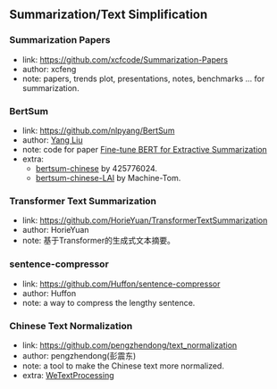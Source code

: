 ## Summarization/Text Simplification


### Summarization Papers
  * link: https://github.com/xcfcode/Summarization-Papers
  * author: xcfeng
  * note: papers, trends plot, presentations, notes, benchmarks ... for summarization.

### BertSum
  * link: https://github.com/nlpyang/BertSum
  * author: [Yang Liu](https://nlp-yang.github.io/)
  * note: code for paper [Fine-tune BERT for Extractive Summarization](https://arxiv.org/abs/1908.08345)
  * extra:
    - [bertsum-chinese](https://github.com/425776024/bertsum-chinese) by 425776024.
    - [bertsum-chinese-LAI](https://github.com/Machine-Tom/bertsum-chinese-LAI) by Machine-Tom.

### Transformer Text Summarization
  * link: https://github.com/HorieYuan/TransformerTextSummarization
  * author: HorieYuan
  * note: 基于Transformer的生成式文本摘要。
 
### sentence-compressor
  * link: https://github.com/Huffon/sentence-compressor
  * author: Huffon
  * note: a way to compress the lengthy sentence.

### Chinese Text Normalization
  * link: https://github.com/pengzhendong/text_normalization
  * author: pengzhendong(彭震东)
  * note: a tool to make the Chinese text more normalized.
  * extra: [WeTextProcessing](https://github.com/wenet-e2e/WeTextProcessing)

